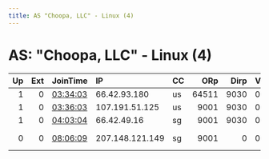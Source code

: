 ```yaml
---
title: AS "Choopa, LLC" - Linux (4)
---
```


# AS: "Choopa, LLC" - Linux (4)

|   Up |   Ext | JoinTime                                                                                            | IP              | CC   |   ORp |   Dirp | Version   | Contact                      | Nickname         |   eFamMembers |
|-----:|------:|:----------------------------------------------------------------------------------------------------|:----------------|:-----|------:|-------:|:----------|:-----------------------------|:-----------------|--------------:|
|    1 |     0 | [03:34:03](https://metrics.torproject.org/rs.html#details/8BF5C0AE8290AED071450F6E11F22ADDE3069705) | 66.42.93.180    | us   | 64511 |   9030 | 0.3.1.7   | None                         | NtrcticSpider    |             1 |
|    1 |     0 | [03:36:03](https://metrics.torproject.org/rs.html#details/70A31AFCA67C03C26B3B17EF6F477FA35E9A3C1D) | 107.191.51.125  | us   |  9001 |   9030 | 0.3.1.7   | None                         | UnnecessryChest  |             1 |
|    1 |     0 | [04:03:04](https://metrics.torproject.org/rs.html#details/D8E0507E635EE705F6B6BED18936593C3D2F697E) | 66.42.49.16     | sg   |  9001 |   9030 | 0.3.1.7   | None                         | SessionPersonnel |             1 |
|    0 |     0 | [08:06:09](https://metrics.torproject.org/rs.html#details/9664E6159F661F7902361115EEB3F0622452F784) | 207.148.121.149 | sg   |  9001 |      0 | 0.3.3.9   | Elvis0nA1r &lt;Elvis0nA1r@pr | Elvis0nA1r       |             1 |
